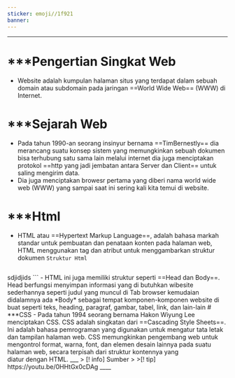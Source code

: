 ```yaml
---
sticker: emoji//1f921
banner:
---
```

 ___
# ***Pengertian Singkat Web
- Website adalah kumpulan halaman situs yang terdapat dalam sebuah domain atau subdomain pada jaringan ==World Wide Web== (WWW) di Internet.
# ***Sejarah Web
- Pada tahun 1990-an seorang insinyur bernama ==TimBernestly== dia merancang suatu konsep sistem yang memungkinkan sebuah dokumen bisa terhubung satu sama lain melalui internet dia juga menciptakan protokol ==http yang jadi jembatan antara Server dan Client== untuk saling mengirim data.
- Dia juga menciptakan browesr pertama yang diberi nama world wide web (WWW) yang sampai saat ini sering kali kita temui di website.
# ***Html
- HTML atau ==Hypertext Markup Language==, adalah bahasa markah standar untuk pembuatan dan penataan konten pada halaman web, HTML menggunakan tag dan atribut untuk menggambarkan struktur dokumen
	 `Struktur Html`
	 ```html
<html>
	<head>
	</head>
	<body>sdjidjids</body>
</html>
```
- HTML ini juga memiliki struktur seperti ==Head dan Body==.
	Head berfungsi menyimpan informasi yang di butuhkan wibesite sederhannya seperti judul yang muncul di Tab browser kemudaian didalamnya ada *Body* sebagai tempat komponen-komponen website di buat seperti teks, heading, paragraf, gambar, tabel, link, dan lain-lain
# ***CSS
- Pada tahun 1994 seorang bernama Hakon Wiyung Lee menciptakan CSS.
	CSS adalah singkatan dari ==Cascading Style Sheets==. Ini adalah bahasa pemrograman yang digunakan untuk mengatur tata letak dan tampilan halaman web. CSS memungkinkan pengembang web untuk mengontrol format, warna, font, dan elemen desain lainnya pada suatu halaman web, secara terpisah dari struktur kontennya yang diatur dengan HTML.
___
> [! info] Sumber
> >[! tip] https://youtu.be/0HHtGx0cDAg
____
